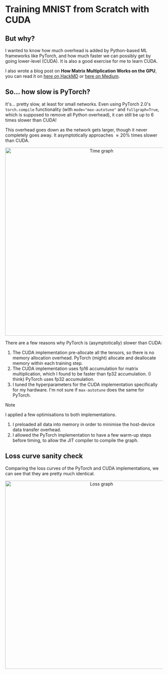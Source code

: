 # Training MNIST from Scratch with CUDA

## But why?

I wanted to know how much overhead is added by Python-based ML frameworks like PyTorch, and how much faster we can possibly get by going lower-level (CUDA). It is also a good exercise for me to learn CUDA.

I also wrote a blog post on **How Matrix Multiplication Works on the GPU**, you can read it on [here on HackMD](https://hackmd.io/@andylo/matrix-multiplication-on-gpu) or [here on Medium](https://towardsdatascience.com/matrix-multiplication-on-the-gpu-e920e50207a8?source=friends_link&sk=020a915e1fce7d910aacda22bce89129).

## So... how slow is PyTorch?

It's... pretty slow, at least for small networks. Even using PyTorch 2.0's `torch.compile` functionality (with `mode="max-autotune"` and `fullgraph=True`, which is supposed to remove all Python overhead), it can still be up to $6$ times slower than CUDA!

This overhead goes down as the network gets larger, though it never completely goes away. It asymptotically approaches $\approx 20\%$ times slower than CUDA.

<p align="center">
    <img src="https://github.com/andylolu2/cuda-nn/assets/66584117/4cea2704-228c-46bc-a274-dd0946083075" width="600" alt="Time graph">
</p>

There are a few reasons why PyTorch is (asymptotically) slower than CUDA:
1. The CUDA implementation pre-allocate all the tensors, so there is no memory allocation overhead. PyTorch (might) allocate and deallocate memory within each training step.
2. The CUDA implementation uses fp16 accumulation for matrix multiplication, which I found to be faster than fp32 accumulation. (I think) PyTorch uses fp32 accumulation.
3. I tuned the hyperparameters for the CUDA implementation specifically for my hardware. I'm not sure if `max-autotune` does the same for PyTorch.

> [!NOTE]
> I applied a few optimisations to both implementations.
> 1. I preloaded all data into memory in order to minimise the host-device data transfer overhead.
> 2. I allowed the PyTorch implementation to have a few warm-up steps before timing, to allow the JIT compiler to compile the graph.

## Loss curve sanity check

Comparing the loss curves of the PyTorch and CUDA implementations, we can see that they are pretty much identical.

<p align="center">
    <img src="https://github.com/andylolu2/cuda-nn/assets/66584117/d48f55c5-f53e-4084-ad9b-ae7d6056dfba" width="600" alt="Loss graph">
</p>
